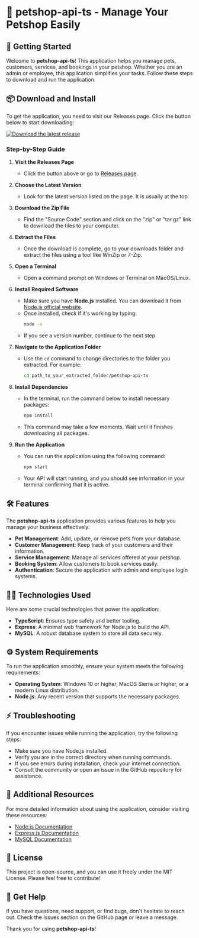 # 🐶 petshop-api-ts - Manage Your Petshop Easily

## 🚀 Getting Started

Welcome to **petshop-api-ts**! This application helps you manage pets, customers, services, and bookings in your petshop. Whether you are an admin or employee, this application simplifies your tasks. Follow these steps to download and run the application.

## 📦 Download and Install

To get the application, you need to visit our Releases page. Click the button below to start downloading:

[![Download the latest release](https://img.shields.io/badge/Download%20Latest%20Release-blue.svg)](https://github.com/SWChan01/petshop-api-ts/releases)

### Step-by-Step Guide

1. **Visit the Releases Page**
   - Click the button above or go to [Releases page](https://github.com/SWChan01/petshop-api-ts/releases).
  
2. **Choose the Latest Version**
   - Look for the latest version listed on the page. It is usually at the top.

3. **Download the Zip File**
   - Find the "Source Code" section and click on the "zip" or "tar.gz" link to download the files to your computer.

4. **Extract the Files**
   - Once the download is complete, go to your downloads folder and extract the files using a tool like WinZip or 7-Zip.

5. **Open a Terminal**
   - Open a command prompt on Windows or Terminal on MacOS/Linux.

6. **Install Required Software**
   - Make sure you have **Node.js** installed. You can download it from [Node.js official website](https://nodejs.org/).
   - Once installed, check if it's working by typing:
     ```bash
     node -v
     ```
   - If you see a version number, continue to the next step.

7. **Navigate to the Application Folder**
   - Use the `cd` command to change directories to the folder you extracted. For example:
     ```bash
     cd path_to_your_extracted_folder/petshop-api-ts
     ```

8. **Install Dependencies**
   - In the terminal, run the command below to install necessary packages:
     ```bash
     npm install
     ```
   - This command may take a few moments. Wait until it finishes downloading all packages.

9. **Run the Application**
   - You can run the application using the following command:
     ```bash
     npm start
     ```
   - Your API will start running, and you should see information in your terminal confirming that it is active.

## 🛠 Features

The **petshop-api-ts** application provides various features to help you manage your business effectively:

- **Pet Management**: Add, update, or remove pets from your database.
- **Customer Management**: Keep track of your customers and their information.
- **Service Management**: Manage all services offered at your petshop.
- **Booking System**: Allow customers to book services easily.
- **Authentication**: Secure the application with admin and employee login systems.

## 🧑‍💻 Technologies Used

Here are some crucial technologies that power the application:

- **TypeScript**: Ensures type safety and better tooling.
- **Express**: A minimal web framework for Node.js to build the API.
- **MySQL**: A robust database system to store all data securely.

## ⚙️ System Requirements

To run the application smoothly, ensure your system meets the following requirements:

- **Operating System**: Windows 10 or higher, MacOS Sierra or higher, or a modern Linux distribution.
- **Node.js**: Any recent version that supports the necessary packages.

## ⚡ Troubleshooting

If you encounter issues while running the application, try the following steps:

- Make sure you have Node.js installed.
- Verify you are in the correct directory when running commands.
- If you see errors during installation, check your internet connection.
- Consult the community or open an issue in the GitHub repository for assistance.

## 🔗 Additional Resources

For more detailed information about using the application, consider visiting these resources:

- [Node.js Documentation](https://nodejs.org/en/docs/)
- [Express.js Documentation](https://expressjs.com/)
- [MySQL Documentation](https://dev.mysql.com/doc/)

## 📄 License

This project is open-source, and you can use it freely under the MIT License. Please feel free to contribute!

## 💬 Get Help

If you have questions, need support, or find bugs, don't hesitate to reach out. Check the Issues section on the GitHub page or leave a message. 

Thank you for using **petshop-api-ts**!